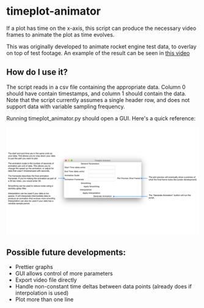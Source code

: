 # timeplot-animator
If a plot has time on the x-axis, this script can produce the necessary video frames to animate the plot as time evolves.

This was originally developed to animate rocket engine test data, to overlay on top of test footage. An example of the result can be seen in [this video](https://www.youtube.com/watch?v=liMpHmOH-Bc "UXO - Kismet Static Fire #2")

## How do I use it?
The script reads in a csv file containing the appropriate data. Column 0 should have contain timestamps, and column 1 should contain the data. Note that the script currently assumes a single header row, and does not support data with variable sampling frequency.

Running timeplot_animator.py should open a GUI. Here's a quick reference:

![alt text](https://github.com/thatfellarobin/timeplot-animator/blob/gui/keyCAD_timeplotanim/keyCAD_timeplotanim.001.jpeg "WHAT DOES UR GUI MEAN BRO")

## Possible future developments:
- Prettier graphs
- GUI allows control of more parameters
- Export video file directly
- Handle non-constant time deltas between data points (already does if interpolation is used)
- Plot more than one line
